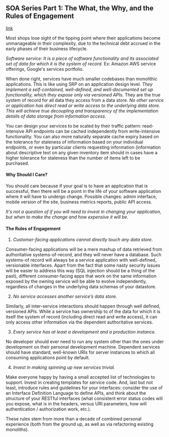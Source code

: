 ## SOA Series Part 1: The What, the Why, and the Rules of Engagement
[link](https://techblog.livingsocial.com/blog/2014/05/06/soa-the-what-the-why-and-the-rules-of-engagement/)

Most shops lose sight of the tipping point where their applications become unmanageable in their complexity, due to the technical debt accrued in the early phases of their business lifecycle.

*Software service: It is a piece of software functionality and its associated set of data for which it is the system of record.* Ex: Amazon AWS service offerings, Google's services portfolio.

When done right, services have much smaller codebases than monolithic applications. This is like using SRP on an application design level. *They implement a self-contained, well-defined, and well-documented set up functionality, which they expose only via versioned APIs.* They are the true system of record for all data they access from a data store. *No other service or application has direct read or write access to the underlying data store. This will achieve true decoupling and transparency of the implementation details of data storage from information access.*

You can design your services to be scaled by their traffic pattern: read-intensive API endpoints can be cached independently from write-intensive functionality. You can also more naturally separate cache expiry based on the tolerance for staleness of information based on your individual endpoints, or even by particular clients requesting information (information about descriptive text on any given inventory item should in cases have a higher tolerance for staleness than the number of items left to be purchased.

#### Why Should I Care?

You should care because if your goal is to have an application that is successful, then there will be a point in the life of your software application where it will have to undergo change. Possible changes: admin interface, mobile version of the site, business metrics reports, public API access.

*It's not a question of if you will need to invest in changing your application, but when to make the change and how expensive it will be.*

#### The Rules of Engagement

1. *Customer-facing applications cannot directly touch any data store.*

Consumer-facing applications will be a mere mashup of data retrieved from authoritative systems-of-record, and they will never have a database. Such systems-of record will always be a service application with well-defined, versionable interfaces. Apart from the fact that some nasty security issues will be easier to address this way (SQL injection should be a thing of the past), different consumer-facing apps that work on the same information exposed by the owning service will be able to evolve independently, regardless of changes in the underlying data schemas of your datastore.

2. *No service accesses another service’s data store.*

Similarly, all inter-service interactions should happen through well defined, versioned APIs. While a service has ownership to of the data for which it is itself the system of record (including direct read and write access), it can only access other information via the dependent authoritative services.

3. *Every service has at least a development and a production instance.*

No developer should ever need to run any system other than the ones under development on their personal development machine. Dependent services should have standard, well-known URIs for server instances to which all consuming applications point by default.

4. *Invest in making spinning up new services trivial.*

Make everyone happy by having a small accepted list of technologies to support. Invest in creating templates for service code. And, last but not least, introduce rules and guidelines for your interfaces: consider the use of an Interface Definition Language to define APIs, and think about the structure of your RESTful interfaces (what consistent error status codes will you expose, what is in the headers, versus URI parameters, how will authentication / authorization work, etc.).

These rules stem from more than a decade of combined personal experience (both from the ground up, as well as via refactoring existing monoliths).
